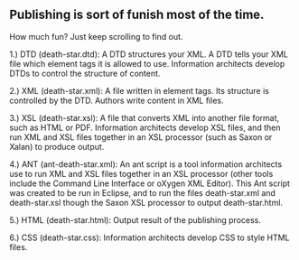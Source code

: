 ## Publishing is sort of funish most of the time.

How much fun? Just keep scrolling to find out.

1.) DTD (death-star.dtd): A DTD structures your XML. A DTD tells your XML file which element tags it is allowed to use. Information architects develop DTDs to control the structure of content.

2.) XML (death-star.xml): A file written in element tags. Its structure is controlled by the DTD. Authors write content in XML files.

3.) XSL (death-star.xsl): A file that converts XML into another file format, such as HTML or PDF. Information architects develop XSL files, and then run XML and XSL files together in an XSL processor (such as Saxon or Xalan) to produce output. 

4.) ANT (ant-death-star.xml): An ant script is a tool information architects use to run XML and XSL files together in an XSL processor (other tools include the Command Line Interface or oXygen XML Editor). This Ant script was created to be run in Eclipse, and to run the files death-star.xml and death-star.xsl though the Saxon XSL processor to output death-star.html.

5.) HTML (death-star.html): Output result of the publishing process.

6.) CSS (death-star.css): Information architects develop CSS to style HTML files.
